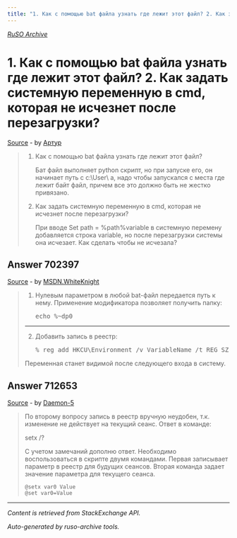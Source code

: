 ```yaml
---
title: "1. Как с помощью bat файла узнать где лежит этот файл? 2. Как задать системную переменную в cmd, которая не исчезнет после перезагрузки?"
---
```

<p><i><a href="https://github.com/MSDN-WhiteKnight/ruso-archive/">RuSO Archive</a></i></p>
<h1>1. Как с помощью bat файла узнать где лежит этот файл? 2. Как задать системную переменную в cmd, которая не исчезнет после перезагрузки?</h1>
<p><a href="https://ru.stackoverflow.com/questions/702250/1-%d0%9a%d0%b0%d0%ba-%d1%81-%d0%bf%d0%be%d0%bc%d0%be%d1%89%d1%8c%d1%8e-bat-%d1%84%d0%b0%d0%b9%d0%bb%d0%b0-%d1%83%d0%b7%d0%bd%d0%b0%d1%82%d1%8c-%d0%b3%d0%b4%d0%b5-%d0%bb%d0%b5%d0%b6%d0%b8%d1%82-%d1%8d%d1%82%d0%be%d1%82-%d1%84%d0%b0%d0%b9%d0%bb-2-%d0%9a%d0%b0%d0%ba-%d0%b7%d0%b0%d0%b4%d0%b0%d1%82%d1%8c-%d1%81%d0%b8%d1%81%d1%82%d0%b5%d0%bc%d0%bd%d1%83%d1%8e-%d0%bf">Source</a> - by <a href="https://ru.stackoverflow.com/users/237487/%d0%90%d1%80%d1%82%d1%83%d1%80">Артур</a></p>
<blockquote>
<ol>
<li><p>Как с помощью bat файла узнать где лежит этот файл?</p>

<p>Бат файл выполняет python скрипт, но при запуске его, он начинает путь с c:\User\ а, надо чтобы запускался с места где лежит байт файл, причем все это должно быть не жестко привязано.</p></li>
<li><p>Как задать системную переменную в cmd, которая не исчезнет после перезагрузки?</p>

<p>При вводе Set path = %path%variable в системную перемену добавляется строка variable, но после перезагрузки системы она исчезает. Как сделать чтобы не исчезала?</p></li>
</ol>

</blockquote>
<h2>Answer 702397</h2>
<p><a href="https://ru.stackoverflow.com/a/702397/">Source</a> - by <a href="https://ru.stackoverflow.com/users/240512/msdn-whiteknight">MSDN.WhiteKnight</a></p>
<blockquote>
<ol>
<li><p>Нулевым параметром в любой bat-файл передается путь к нему. Применение модификатора позволяет получить папку:</p>

<pre>echo %~dp0</pre></li>
</ol>

<hr>

<ol start="2">
<li><p>Добавить запись в реестр:</p>

<pre>% reg add HKCU\Environment /v VariableName /t REG_SZ /d "Variable value"</pre></li>
</ol>

<p>Переменная станет видимой после следующего входа в систему.</p>

</blockquote>
<h2>Answer 712653</h2>
<p><a href="https://ru.stackoverflow.com/a/712653/">Source</a> - by <a href="https://ru.stackoverflow.com/users/265408/daemon-5">Daemon-5</a></p>
<blockquote>
<p>По второму вопросу запись в реестр вручную неудобен, т.к. изменение не действует на текущий сеанс.
Ответ в команде:</p>

<p>setx /?</p>

<p>С учетом замечаний дополню ответ.
Необходимо воспользоваться в скрипте двумя командами. Первая записывает параметр в реестр для будущих сеансов. Вторая команда задает значение параметра для текущего сеанса.</p>

<pre><code>@setx var0 Value
@set var0=Value
</code></pre>

</blockquote>
<hr/>
<p><i>Content is retrieved from StackExchange API. </i></p>
<p><i>Auto-generated by ruso-archive tools. </i></p>
